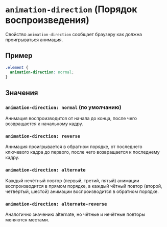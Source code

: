 # `animation-direction` (Порядок воспроизведения)

Свойство `animation-direction` сообщает браузеру как должна проигрываться анимация.

## Пример

```css
.element {
  animation-direction: normal;
}
```

## Значения

### `animation-direction: normal` (по умолчанию)

Aнимация воспроизводится от начала до конца, после чего возвращается к начальному кадру.

### `animation-direction: reverse`

Анимация проигрывается в обратном порядке, от последнего ключевого кадра до первого, после чего возвращается к последнему кадру.

### `animation-direction: alternate`

Каждый нечётный повтор (первый, третий, пятый) анимации воспроизводится в прямом порядке, а каждый чётный повтор (второй, четвёртый, шестой) анимации воспроизводится в обратном порядке.

### `animation-direction: alternate-reverse`

Аналогично значению alternate, но чётные и нечётные повторы меняются местами.
